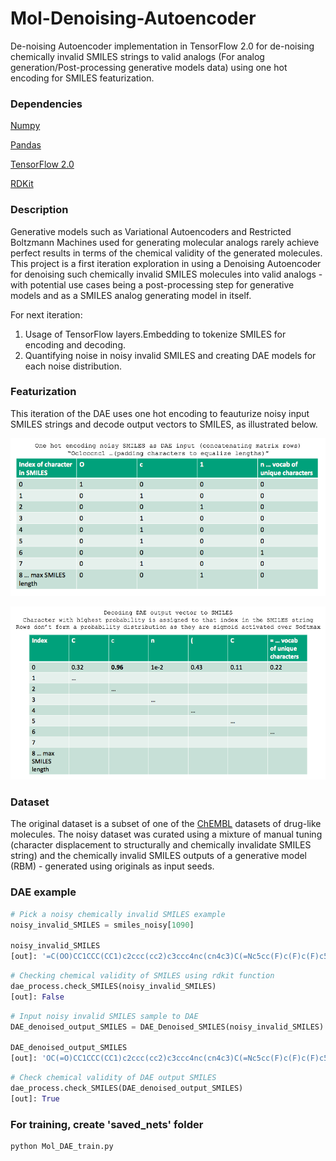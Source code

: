 # Mol-Denoising-Autoencoder

De-noising Autoencoder implementation in TensorFlow 2.0 for de-noising chemically invalid SMILES strings to valid analogs (For analog generation/Post-processing generative models data) using one hot encoding for SMILES featurization. 

### Dependencies
[Numpy](https://anaconda.org/conda-forge/numpy)

[Pandas](https://anaconda.org/conda-forge/pandas)

[TensorFlow 2.0](https://www.tensorflow.org/install)

[RDKit](https://www.rdkit.org/docs/Install.html)


### Description
Generative models such as Variational Autoencoders and Restricted Boltzmann Machines used for generating molecular analogs rarely achieve perfect results in terms of the chemical validity of the generated molecules. This project is a first iteration exploration in using a Denoising Autoencoder for denoising such chemically invalid SMILES molecules into valid analogs - with potential use cases being a post-processing step for generative models and as a SMILES analog generating model in itself. 

For next iteration: 
1. Usage of TensorFlow layers.Embedding to tokenize SMILES for encoding and decoding.
2. Quantifying noise in noisy invalid SMILES and creating DAE models for each noise distribution. 

### Featurization
This iteration of the DAE uses one hot encoding to feauturize noisy input SMILES strings and decode output vectors to SMILES, as illustrated below.

![](images/DAE_img1.png)

![](images/DAE_img2.png)  

### Dataset

The original dataset is a subset of one of the [ChEMBL](https://www.ebi.ac.uk/chembl/) datasets of drug-like molecules. The noisy dataset was curated using a mixture of manual tuning (character displacement to structurally and chemically invalidate SMILES string) and the chemically invalid SMILES outputs of a generative model (RBM) - generated using originals as input seeds. 

### DAE example

```python
# Pick a noisy chemically invalid SMILES example
noisy_invalid_SMILES = smiles_noisy[1090]

noisy_invalid_SMILES
[out]: '=C(OO)CC1CCC(CC1)c2ccc(cc2)c3ccc4nc(cn4c3)C(=Nc5cc(F)c(F)c(F)c5)O'
```

```python
# Checking chemical validity of SMILES using rdkit function
dae_process.check_SMILES(noisy_invalid_SMILES)
[out]: False
```

```python
# Input noisy invalid SMILES sample to DAE
DAE_denoised_output_SMILES = DAE_Denoised_SMILES(noisy_invalid_SMILES)

DAE_denoised_output_SMILES
[out]: 'OC(=O)CC1CCC(CC1)c2ccc(cc2)c3ccc4nc(cn4c3)C(=Nc5cc(F)c(F)c(F)c5)O'
```

```python
# Check chemical validity of DAE output SMILES
dae_process.check_SMILES(DAE_denoised_output_SMILES)
[out]: True
```

### For training, create 'saved_nets' folder   
```python
python Mol_DAE_train.py
```

